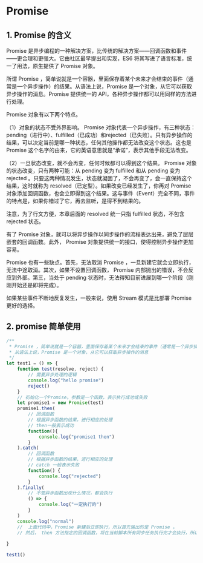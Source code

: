 # Promise

## 1. Promise 的含义

Promise 是异步编程的一种解决方案，比传统的解决方案——回调函数和事件——更合理和更强大。它由社区最早提出和实现，ES6 将其写进了语言标准，统一了用法，原生提供了 Promise 对象。

所谓 Promise ，简单说就是一个容器，里面保存着某个未来才会结束的事件（通常是一个异步操作）的结果。从语法上说，Promise 是一个对象，从它可以获取异步操作的消息。Promise 提供统一的 API，各种异步操作都可以用同样的方法进行处理。

Promise 对象有以下两个特点。

（1）对象的状态不受外界影响。 Promise 对象代表一个异步操作，有三种状态：pending（进行中）、fulfilled（已成功）和rejected（已失败）。只有异步操作的结果，可以决定当前是哪一种状态，任何其他操作都无法改变这个状态。这也是 Promise 这个名字的由来，它的英语意思就是“承诺”，表示其他手段无法改变。

（2）一旦状态改变，就不会再变，任何时候都可以得到这个结果。 Promise 对象的状态改变，只有两种可能：从 pending 变为 fulfilled 和从 pending 变为 rejected 。只要这两种情况发生，状态就凝固了，不会再变了，会一直保持这个结果，这时就称为 resolved（已定型）。如果改变已经发生了，你再对 Promise 对象添加回调函数，也会立即得到这个结果。这与事件（Event）完全不同，事件的特点是，如果你错过了它，再去监听，是得不到结果的。

注意，为了行文方便，本章后面的 resolved 统一只指 fulfilled 状态，不包含 rejected 状态。

有了 Promise 对象，就可以将异步操作以同步操作的流程表达出来，避免了层层嵌套的回调函数。此外， Promise 对象提供统一的接口，使得控制异步操作更加容易。

Promise 也有一些缺点。首先，无法取消 Promise ，一旦新建它就会立即执行，无法中途取消。其次，如果不设置回调函数， Promise 内部抛出的错误，不会反应到外部。第三，当处于 pending 状态时，无法得知目前进展到哪一个阶段（刚刚开始还是即将完成）。

如果某些事件不断地反复发生，一般来说，使用 Stream 模式是比部署 Promise 更好的选择。

## 2. promise 简单使用

```js
/**
 * Promise ，简单说就是一个容器，里面保存着某个未来才会结束的事件（通常是一个异步操作）的结果。
 * 从语法上说，Promise 是一个对象，从它可以获取异步操作的消息
 */
let test1 = () => {
    function test(resolve, reject) {
        // 需要异步处理的逻辑
        console.log("hello promise")
        reject()
    }
    // 初始化一个Promise。参数是一个函数，表示执行成功或失败
    let promise1 = new Promise(test)
    promise1.then(
        // 回调函数
        // 根据异步函数的结果，进行相应的处理
        // then一般表示成功
        function(){
            console.log("promise1 then")
        }
    ).catch(
        // 回调函数
        // 根据异步函数的结果，进行相应的处理
        // catch 一般表示失败
        function() {
            console.log("rejected")
        }
    ).finally(
        // 不管异步函数出现什么情况，都会执行
        () => {
            console.log("一定执行的")
        }
    )
    console.log("normal")
    //  上面代码中，Promise 新建后立即执行，所以首先输出的是 Promise 。
    // 然后， then 方法指定的回调函数，将在当前脚本所有同步任务执行完才会执行，所以 resolved 最后输出。
    
}

test1()
```
